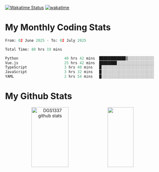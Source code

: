 [![Wakatime Status](https://github.com/noopurphalak/noopurphalak/workflows/wakatime-status-update/badge.svg)](https://github.com/noopurphalak/noopurphalak/actions/workflows/main.yml)
[![wakatime](https://wakatime.com/badge/user/80ace140-ef40-4fdd-b8ed-f3be3d2e1aea.svg)](https://wakatime.com/@80ace140-ef40-4fdd-b8ed-f3be3d2e1aea)

# My Monthly Coding Stats

<!--START_SECTION:waka-->

```python
From: 02 June 2025 - To: 02 July 2025

Total Time: 80 hrs 19 mins

Python                     40 hrs 42 mins  ████████████▒░░░░░░░░░░░░   49.93 %
Vue.js                     25 hrs 42 mins  ████████░░░░░░░░░░░░░░░░░   31.55 %
TypeScript                 3 hrs 40 mins   █░░░░░░░░░░░░░░░░░░░░░░░░   04.52 %
JavaScript                 3 hrs 32 mins   █░░░░░░░░░░░░░░░░░░░░░░░░   04.35 %
YAML                       2 hrs 54 mins   █░░░░░░░░░░░░░░░░░░░░░░░░   03.56 %
```

<!--END_SECTION:waka-->

# My Github Stats
<div style="text-align: center;">
  <img width="49%" height="195px" src="https://github-readme-stats-sigma-five.vercel.app/api?username=noopurphalak&show_icons=true&count_private=true&hide_border=true&title_color=00FFFF&icon_color=00FFFF&text_color=00FFFF&bg_color=0d1117" alt="DGS1337 github stats" />
  <img width="41%" height="195px" src="https://github-readme-stats-sigma-five.vercel.app/api/top-langs/?username=noopurphalak&layout=compact&hide_border=true&title_color=00FFFF&text_color=00FFFF&bg_color=0d1117" />
</div>
